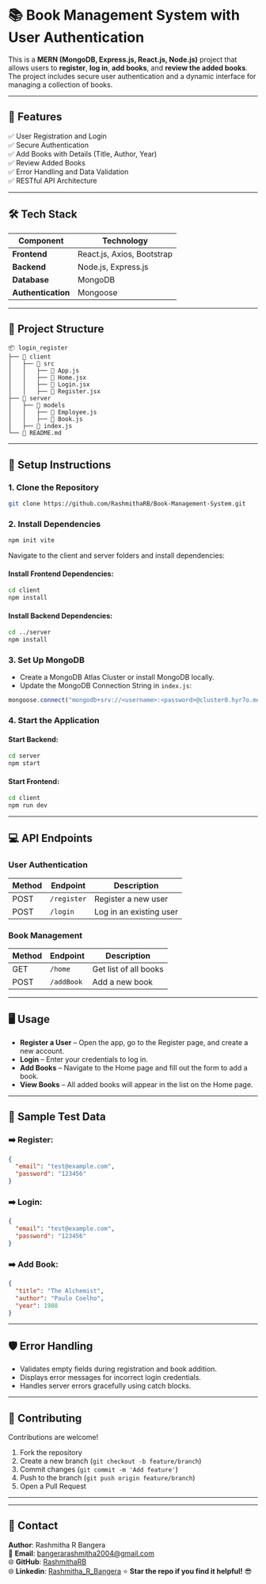 # 📚 Book Management System with User Authentication

This is a **MERN (MongoDB, Express.js, React.js, Node.js)** project that allows users to **register**, **log in**, **add books**, and **review the added books**. The project includes secure user authentication and a dynamic interface for managing a collection of books.

---

## 🚀 **Features**
✅ User Registration and Login  
✅ Secure Authentication  
✅ Add Books with Details (Title, Author, Year)  
✅ Review Added Books  
✅ Error Handling and Data Validation  
✅ RESTful API Architecture  

---

## 🛠️ **Tech Stack**
| Component | Technology |
|-----------|------------|
| **Frontend** | React.js, Axios, Bootstrap |
| **Backend** | Node.js, Express.js |
| **Database** | MongoDB |
| **Authentication** | Mongoose |

---

## 📂 **Project Structure**
```
📦 login_register
├── 📁 client
│   ├── 📁 src
│   │   ├── 📄 App.js
│   │   ├── 📄 Home.jsx
│   │   ├── 📄 Login.jsx
│   │   ├── 📄 Register.jsx
├── 📁 server
│   ├── 📁 models
│   │   ├── 📄 Employee.js
│   │   ├── 📄 Book.js
│   ├── 📄 index.js
└── 📄 README.md
```

---

## 🌟 **Setup Instructions**

### 1. **Clone the Repository**
```bash
git clone https://github.com/RashmithaRB/Book-Management-System.git
```

### 2. Install Dependencies
```bash
npm init vite
```

Navigate to the client and server folders and install dependencies:

#### Install Frontend Dependencies:
```bash
cd client
npm install
```

#### Install Backend Dependencies:
```bash
cd ../server
npm install
```

### 3. Set Up MongoDB
- Create a MongoDB Atlas Cluster or install MongoDB locally.
- Update the MongoDB Connection String in `index.js`:
```javascript
mongoose.connect("mongodb+srv://<username>:<password>@cluster0.hyr7o.mongodb.net/employee");
```

### 4. Start the Application
#### Start Backend:
```bash
cd server
npm start
```

#### Start Frontend:
```bash
cd client
npm run dev
```

---

## 💻 API Endpoints

### User Authentication
| Method | Endpoint  | Description |
|--------|----------|-------------|
| POST   | `/register` | Register a new user |
| POST   | `/login` | Log in an existing user |

### Book Management
| Method | Endpoint  | Description |
|--------|----------|-------------|
| GET   | `/home` | Get list of all books |
| POST  | `/addBook` | Add a new book |

---

## 🖥️ Usage
- **Register a User** – Open the app, go to the Register page, and create a new account.
- **Login** – Enter your credentials to log in.
- **Add Books** – Navigate to the Home page and fill out the form to add a book.
- **View Books** – All added books will appear in the list on the Home page.

---

## 🧪 Sample Test Data

### ➡️ Register:
```json
{
  "email": "test@example.com",
  "password": "123456"
}
```

### ➡️ Login:
```json
{
  "email": "test@example.com",
  "password": "123456"
}
```

### ➡️ Add Book:
```json
{
  "title": "The Alchemist",
  "author": "Paulo Coelho",
  "year": 1988
}
```

---

## 🛡️ Error Handling
- Validates empty fields during registration and book addition.
- Displays error messages for incorrect login credentials.
- Handles server errors gracefully using catch blocks.

---

## 🤝 Contributing
Contributions are welcome!

1. Fork the repository
2. Create a new branch (`git checkout -b feature/branch`)
3. Commit changes (`git commit -m 'Add feature'`)
4. Push to the branch (`git push origin feature/branch`)
5. Open a Pull Request

---


---

## 🎯 Contact
**Author**: Rashmitha R Bangera  
📧 **Email**: bangerarashmitha2004@gmail.com  
🌐 **GitHub**: [RashmithaRB](https://github.com/RashmithaRB)  
🌐 **Linkedin**: [Rashmitha_R_Bangera](https://www.linkedin.com/in/rashmitha-r-bangera-335750246)
⭐️ **Star the repo if you find it helpful!** 😎


